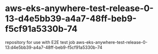 # aws-eks-anywhere-test-release-0-13-d4e5bb39-a4a7-48ff-beb9-f5cf91a5330b-74
repository for use with E2E test job aws-eks-anywhere-test-release-0-13:d4e5bb39-a4a7-48ff-beb9-f5cf91a5330b-74
